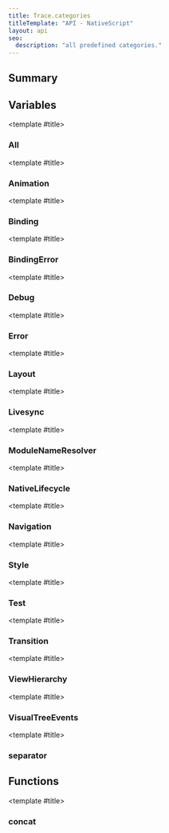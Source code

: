 ```yaml
---
title: Trace.categories
titleTemplate: "API - NativeScript"
layout: api
seo:
  description: "all predefined categories."
---
```


<!-- This page is auto generated, do not edit manually. -->
<!-- Run "yarn generate:api-docs" to regenerate -->

<script setup lang="ts">
  import { provide } from "vue";
  import API_DATA from "./Trace-categories.data.json";
  
  provide('API_DATA', API_DATA);
</script>

<APIRefHierarchy v-once />

<APIRefComment commentBase64="eyJibG9ja1RhZ3MiOltdLCJtb2RpZmllclRhZ3MiOnt9LCJzdW1tYXJ5IjpbeyJraW5kIjoidGV4dCIsInRleHQiOiJhbGwgcHJlZGVmaW5lZCBjYXRlZ29yaWVzLiJ9XX0=" v-once />

## <Heading ignore>Summary</Heading>

<APIRefSummary v-once />

## Variables

<div class="isConst">

<APIRef for="2898" v-once>

<template #title>

### All

</template>

</APIRef>

</div>

<div class="isConst">

<APIRef for="2893" v-once>

<template #title>

### Animation

</template>

</APIRef>

</div>

<div class="isConst">

<APIRef for="2890" v-once>

<template #title>

### Binding

</template>

</APIRef>

</div>

<div class="isConst">

<APIRef for="2891" v-once>

<template #title>

### BindingError

</template>

</APIRef>

</div>

<div class="isConst">

<APIRef for="2887" v-once>

<template #title>

### Debug

</template>

</APIRef>

</div>

<div class="isConst">

<APIRef for="2892" v-once>

<template #title>

### Error

</template>

</APIRef>

</div>

<div class="isConst">

<APIRef for="2883" v-once>

<template #title>

### Layout

</template>

</APIRef>

</div>

<div class="isConst">

<APIRef for="2895" v-once>

<template #title>

### Livesync

</template>

</APIRef>

</div>

<div class="isConst">

<APIRef for="2896" v-once>

<template #title>

### ModuleNameResolver

</template>

</APIRef>

</div>

<div class="isConst">

<APIRef for="2886" v-once>

<template #title>

### NativeLifecycle

</template>

</APIRef>

</div>

<div class="isConst">

<APIRef for="2888" v-once>

<template #title>

### Navigation

</template>

</APIRef>

</div>

<div class="isConst">

<APIRef for="2884" v-once>

<template #title>

### Style

</template>

</APIRef>

</div>

<div class="isConst">

<APIRef for="2889" v-once>

<template #title>

### Test

</template>

</APIRef>

</div>

<div class="isConst">

<APIRef for="2894" v-once>

<template #title>

### Transition

</template>

</APIRef>

</div>

<div class="isConst">

<APIRef for="2885" v-once>

<template #title>

### ViewHierarchy

</template>

</APIRef>

</div>

<div class="isConst">

<APIRef for="2882" v-once>

<template #title>

### VisualTreeEvents

</template>

</APIRef>

</div>

<div class="isConst">

<APIRef for="2897" v-once>

<template #title>

### separator

</template>

</APIRef>

</div>

## Functions

<div class="">

<APIRef for="2879" v-once>

<template #title>

### concat

</template>

</APIRef>

</div>
